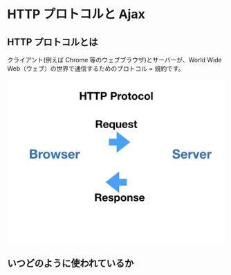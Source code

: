 # HTTP プロトコルと Ajax

## HTTP プロトコルとは

クライアント(例えば Chrome 等のウェブブラウザ)とサーバーが、World Wide Web（ウェブ）の世界で通信するためのプロトコル = 規約です。

![](/assets/http-ajax.001.png)


## いつどのように使われているか

